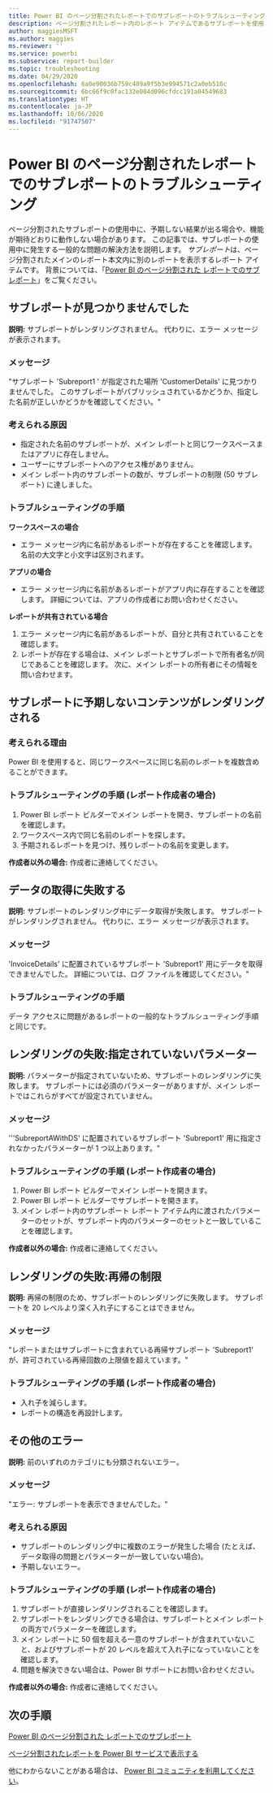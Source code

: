 ```yaml
---
title: Power BI のページ分割されたレポートでのサブレポートのトラブルシューティング
description: ページ分割されたレポート内のレポート アイテムであるサブレポートを使用する際の一般的な問題を解決する方法について説明します。
author: maggiesMSFT
ms.author: maggies
ms.reviewer: ''
ms.service: powerbi
ms.subservice: report-builder
ms.topic: troubleshooting
ms.date: 04/29/2020
ms.openlocfilehash: 6a0e90036b759c409a9f5b3e994571c2a0eb510c
ms.sourcegitcommit: 6bc66f9c0fac132e004d096cfdcc191a04549683
ms.translationtype: HT
ms.contentlocale: ja-JP
ms.lasthandoff: 10/06/2020
ms.locfileid: "91747507"
---
```

# <a name="troubleshoot-subreports-in-power-bi-paginated-reports"></a>Power BI のページ分割されたレポートでのサブレポートのトラブルシューティング

ページ分割されたサブレポートの使用中に、予期しない結果が出る場合や、機能が期待どおりに動作しない場合があります。 この記事では、サブレポートの使用中に発生する一般的な問題の解決方法を説明します。 *サブレポート*は、ページ分割されたメインのレポート本文内に別のレポートを表示するレポート アイテムです。 背景については、「[Power BI のページ分割された レポートでのサブレポート](subreports.md)」をご覧ください。

## <a name="subreport-couldnt-be-found"></a>サブレポートが見つかりませんでした

**説明:** サブレポートがレンダリングされません。 代わりに、エラー メッセージが表示されます。

### <a name="message"></a>メッセージ

"サブレポート 'Subreport1 ' が指定された場所 'CustomerDetails' に見つかりませんでした。 このサブレポートがパブリッシュされているかどうか、指定した名前が正しいかどうかを確認してください。"

### <a name="possible-reasons"></a>考えられる原因

- 指定された名前のサブレポートが、メイン レポートと同じワークスペースまたはアプリに存在しません。
- ユーザーにサブレポートへのアクセス権がありません。
- メイン レポート内のサブレポートの数が、サブレポートの制限 (50 サブレポート) に達しました。

### <a name="troubleshooting-steps"></a>トラブルシューティングの手順

**ワークスペースの場合**

- エラー メッセージ内に名前があるレポートが存在することを確認します。 名前の大文字と小文字は区別されます。

**アプリの場合**

- エラー メッセージ内に名前があるレポートがアプリ内に存在することを確認します。 詳細については、アプリの作成者にお問い合わせください。

**レポートが共有されている場合**

1. エラー メッセージ内に名前があるレポートが、自分と共有されていることを確認します。
2. レポートが存在する場合は、メイン レポートとサブレポートで所有者名が同じであることを確認します。 次に、メイン レポートの所有者にその情報を問い合わせます。

## <a name="subreport-renders-with-unexpected-content"></a>サブレポートに予期しないコンテンツがレンダリングされる

### <a name="possible-reason"></a>考えられる理由

Power BI を使用すると、同じワークスペースに同じ名前のレポートを複数含めることができます。

### <a name="troubleshooting-steps-for-report-authors"></a>トラブルシューティングの手順 (レポート作成者の場合)

1. Power BI レポート ビルダーでメイン レポートを開き、サブレポートの名前を確認します。
2. ワークスペース内で同じ名前のレポートを探します。
3. 予期されるレポートを見つけ、残りレポートの名前を変更します。

**作成者以外の場合:** 作成者に連絡してください。

## <a name="data-retrieval-fails"></a>データの取得に失敗する

**説明:** サブレポートのレンダリング中にデータ取得が失敗します。 サブレポートがレンダリングされません。 代わりに、エラー メッセージが表示されます。

### <a name="message"></a>メッセージ

'InvoiceDetails' に配置されているサブレポート 'Subreport1' 用にデータを取得できませんでした。 詳細については、ログ ファイルを確認してください。"

### <a name="troubleshooting-steps"></a>トラブルシューティングの手順

データ アクセスに問題があるレポートの一般的なトラブルシューティング手順と同じです。

## <a name="rendering-fails-unspecified-parameters"></a>レンダリングの失敗:指定されていないパラメーター

**説明:** パラメーターが指定されていないため、サブレポートのレンダリングに失敗します。 サブレポートには必須のパラメーターがありますが、メイン レポートではこれらがすべてが設定されていません。

### <a name="message"></a>メッセージ 
'''SubreportAWithDS' に配置されているサブレポート 'Subreport1' 用に指定されなかったパラメーターが 1 つ以上あります。"

### <a name="troubleshooting-steps-for-the-report-author"></a>トラブルシューティングの手順 (レポート作成者の場合)

1. Power BI レポート ビルダーでメイン レポートを開きます。
2. Power BI レポート ビルダーでサブレポートを開きます。
3. メイン レポート内のサブレポート レポート アイテム内に渡されたパラメーターのセットが、サブレポート内のパラメーターのセットと一致していることを確認します。

**作成者以外の場合:** 作成者に連絡してください。

## <a name="rendering-fails-recursion-limit"></a>レンダリングの失敗:再帰の制限

**説明:** 再帰の制限のため、サブレポートのレンダリングに失敗します。 サブレポートを 20 レベルより深く入れ子にすることはできません。

### <a name="message"></a>メッセージ

"レポートまたはサブレポートに含まれている再帰サブレポート 'Subreport1' が、許可されている再帰回数の上限値を超えています。"

### <a name="troubleshooting-steps-for-report-authors"></a>トラブルシューティングの手順 (レポート作成者の場合)

- 入れ子を減らします。
- レポートの構造を再設計します。

## <a name="other-errors"></a>その他のエラー

**説明:** 前のいずれのカテゴリにも分類されないエラー。

### <a name="message"></a>メッセージ

"エラー: サブレポートを表示できませんでした。"

### <a name="possible-reasons"></a>考えられる原因

- サブレポートのレンダリング中に複数のエラーが発生した場合 (たとえば、データ取得の問題とパラメーターが一致していない場合)。
- 予期しないエラー。

### <a name="troubleshooting-steps-for-report-authors"></a>トラブルシューティングの手順 (レポート作成者の場合)

1. サブレポートが直接レンダリングされることを確認します。
2. サブレポートをレンダリングできる場合は、サブレポートとメイン レポートの両方でパラメーターを確認します。
3. メイン レポートに 50 個を超える一意のサブレポートが含まれていないこと、およびサブレポートが 20 レベルを超えて入れ子になっていないことを確認します。
4. 問題を解決できない場合は、Power BI サポートにお問い合わせください。

**作成者以外の場合:** 作成者に連絡してください。

## <a name="next-steps"></a>次の手順

[Power BI のページ分割された レポートでのサブレポート](subreports.md)

[ページ分割されたレポートを Power BI サービスで表示する](../consumer/paginated-reports-view-power-bi-service.md)

他にわからないことがある場合は、 [Power BI コミュニティを利用してください](https://community.powerbi.com/)。
